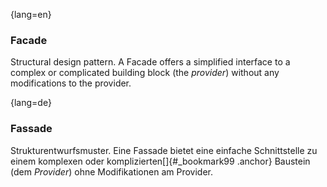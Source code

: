 {lang=en}
### Facade

Structural design pattern. A Facade offers a simplified interface to a complex
or complicated building block (the _provider_) without any modifications to the provider.

{lang=de}
### Fassade

Strukturentwurfsmuster. Eine Fassade bietet eine einfache
Schnittstelle zu einem komplexen oder komplizierten[]{#_bookmark99
.anchor} Baustein (dem *Provider*) ohne Modifikationen am Provider.
